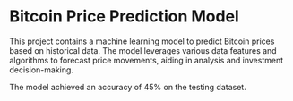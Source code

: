 <!DOCTYPE html>
<html lang="en">
<head>
    <meta charset="UTF-8">
    <meta name="viewport" content="width=device-width, initial-scale=1.0">
    <link rel="stylesheet" href="style.css">
</head>
<body>
    <div class="container">
        <h1>Bitcoin Price Prediction Model</h1>
        <p>This project contains a machine learning model to predict Bitcoin prices based on historical data. The model leverages various data features and algorithms to forecast price movements, aiding in analysis and investment decision-making.</p>
        <p>The model achieved an accuracy of 45% on the testing dataset.</p>
</body>
</html>
